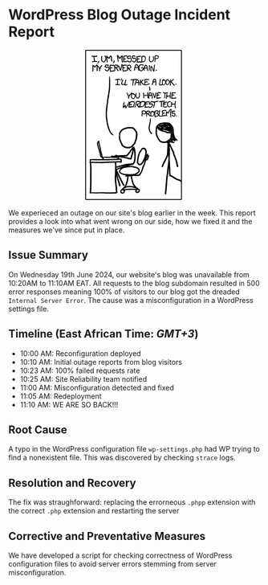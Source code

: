 # WordPress Blog Outage Incident Report

<p align="center">
    <img src="server_problem.png">
</p>

We experieced an outage on our site's blog earlier in the week. This report provides a look into what went wrong on our side, how we fixed it and the measures we've since put in place.

## Issue Summary

On Wednesday 19th June 2024, our website's blog was unavailable from 10:20AM to 11:10AM EAT. All requests to the blog subdomain resulted in 500 error responses meaning 100% of visitors to our blog got the dreaded `Internal Server Error`. The cause was a misconfiguration in a WordPress settings file.

## Timeline (East African Time: _GMT+3_)

- 10:00 AM: Reconfiguration deployed
- 10:10 AM: Initial outage reports from blog visitors
- 10:23 AM: 100% failed requests rate
- 10:25 AM: Site Reliability team notified
- 11:00 AM: Misconfiguration detected and fixed
- 11:05 AM: Redeployment
- 11:10 AM: WE ARE SO BACK!!!

## Root Cause

A typo in the WordPress configuration file `wp-settings.php` had WP trying to find a nonexistent file. This was discovered by checking `strace` logs.

## Resolution and Recovery

The fix was straughforward: replacing the errorneous `.phpp` extension with the correct `.php` extension and restarting the server

## Corrective and Preventative Measures

We have developed a script for checking correctness of WordPress configuration files to avoid server errors stemming from server misconfiguration.
